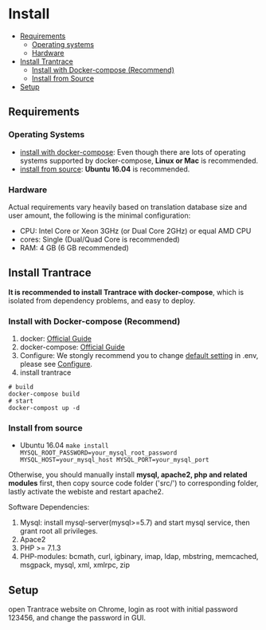 # Install

- [Requirements](#require)
  - [Operating systems](#system)
  - [Hardware](#hardware)
- [Install Trantrace](#install)
  - [Install with Docker-compose (Recommend)](#docker)
  - [Install from Source](#make)
- [Setup](#set)

## Requirements

### Operating Systems

- [install with docker-compose](#docker): Even though there are lots of operating systems supported by docker-compose, **Linux or Mac** is recommended.
- [install from source](#make): **Ubuntu 16.04** is recommended.

### Hardware

Actual requirements vary heavily based on translation database size and user amount, the following is the minimal configuration:

* CPU: Intel Core or Xeon 3GHz \(or Dual Core 2GHz\) or equal AMD CPU
* cores: Single \(Dual/Quad Core is recommended\)
* RAM: 4 GB \(6 GB recommended\)


## Install Trantrace
<span id='install'></span>

**It is recommended to install Trantrace with docker-compose**, which is isolated from dependency problems, and easy to deploy.

### Install with Docker-compose \(Recommend\)
<span id='docker'></span>

1. docker: [Official Guide](https://docs.docker.com/install/)
2. docker-compose: [Official Guide](https://docs.docker.com/compose/install/)  
3. Configure: We stongly recommend you to change [default setting](configure.md#default) in .env, please see [Configure](configure.md).
4. install trantrace 

```
# build
docker-compose build
# start
docker-compost up -d
```

### Install from source

<span id='make'></span>

- Ubuntu 16.04
```make install MYSQL_ROOT_PASSWORD=your_mysql_root_password MYSQL_HOST=your_mysql_host MYSQL_PORT=your_mysql_port```
 
Otherwise, you should manually install **mysql, apache2, php and related modules** first, then copy source code folder ('src/') to corresponding folder, lastly activate the webiste and restart apache2.

Software Dependencies:
1. Mysql: install mysql-server(mysql>=5.7) and start mysql service, then grant root all privileges.
2. Apace2
3. PHP >= 7.1.3
4. PHP-modules: bcmath, curl, igbinary, imap, ldap, mbstring, memcached, msgpack, mysql, xml, xmlrpc, zip

## Setup

open Trantrace website on Chrome, login as root with initial password 123456, and  change the password in GUI.

